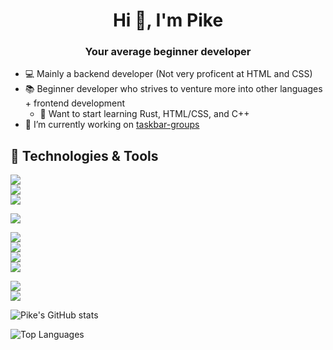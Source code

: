 
<h1 align="center">Hi 👋, I'm Pike</h1>  
<h3 align="center">Your average beginner developer</h3>  
  
- 💻 Mainly a backend developer (Not very proficent at HTML and CSS)
- 📚 Beginner developer who strives to venture more into other languages + frontend development
   - 📝 Want to start learning Rust, HTML/CSS, and C++
- 🔭 I’m currently working on [taskbar-groups](https://github.com/PikeNote/taskbar-groups-pike-beta)
  
  
## 🔧 Technologies & Tools
![](https://img.shields.io/badge/Editor-IntelliJ_IDEA-informational?style=for-the-badge&logo=intellij-idea&logoColor=white&color=2bbc8a)  
![](https://img.shields.io/badge/Editor-Visual_Studio-informational?style=for-the-badge&logo=visualstudio&logoColor=white&color=2bbc8a)  
![](https://img.shields.io/badge/Editor-Visual_Studio_Code-informational?style=for-the-badge&logo=visualstudiocode&logoColor=white&color=2bbc8a)  

![](https://img.shields.io/badge/Game_Engine-Unity-informational?style=for-the-badge&logo=unity&logoColor=white&color=2bbc8a)  
  
![](https://img.shields.io/badge/Code-Python-informational?style=for-the-badge&logo=python&logoColor=white&color=2bbc8a)  
![](https://img.shields.io/badge/Code-JavaScript-informational?style=for-the-badge&logo=javascript&logoColor=white&color=2bbc8a)  
![](https://img.shields.io/badge/Code-NodeJS-informational?style=for-the-badge&logo=nodedotjs&logoColor=white&color=2bbc8a)  
![](https://img.shields.io/badge/Code-C%23-informational?style=for-the-badge&logo=csharp&logoColor=white&color=2bbc8a)  
   
![](https://img.shields.io/badge/Cloud-Microsoft_Azure-informational?style=for-the-badge&logo=microsoftazure&logoColor=white&color=2bbc8a)  
![](https://img.shields.io/badge/Cloud-Amazon_AWS-informational?style=for-the-badge&logo=amazonaws&logoColor=white&color=2bbc8a)  

![Pike's GitHub stats](https://github-readme-stats.vercel.app/api?username=PikeNote&show_icons=true&theme=radical)

![Top Languages](https://github-readme-stats.vercel.app/api/top-langs/?username=PikeNote&show_icons=true&theme=radical)

